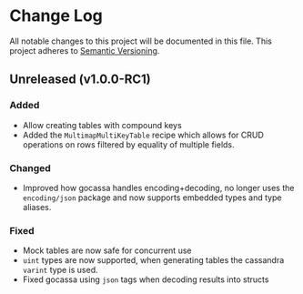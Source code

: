 # Change Log
All notable changes to this project will be documented in this file.
This project adheres to [Semantic Versioning](http://semver.org/).

## Unreleased (v1.0.0-RC1)

### Added
 - Allow creating tables with compound keys
 - Added the `MultimapMultiKeyTable` recipe which allows for CRUD operations on rows filtered by equality of multiple fields.

### Changed
 - Improved how gocassa handles encoding+decoding, no longer uses the `encoding/json` package and now supports embedded types and type aliases.

### Fixed
 - Mock tables are now safe for concurrent use
 - `uint` types are now supported, when generating tables the cassandra `varint` type is used.
 - Fixed gocassa using `json` tags when decoding results into structs
